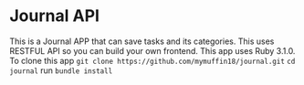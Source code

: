 # Journal API

This is a Journal APP that can save tasks and its categories. This uses RESTFUL API so you can build your own frontend.
This app uses Ruby 3.1.0. To clone this app
`git clone https://github.com/mymuffin18/journal.git`
`cd journal`
run `bundle install`